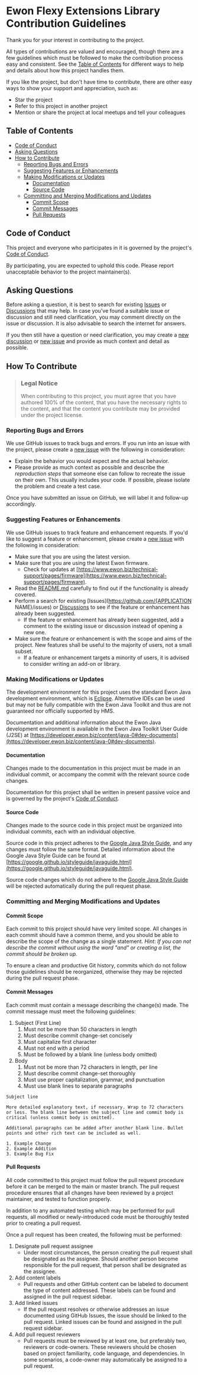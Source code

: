 # Ewon Flexy Extensions Library Contribution Guidelines

Thank you for your interest in contributing to the project.

All types of contributions are valued and encouraged, though there are a few guidelines which must be followed to make the contribution process easy and consistent. See the [Table of Contents](#table-of-contents) for different ways to help and details about how this project handles them.

If you like the project, but don't have time to contribute, there are other easy ways to show your support and appreciation, such as:
- Star the project
 - Refer to this project in another project
 - Mention or share the project at local meetups and tell your colleagues

## Table of Contents

- [Code of Conduct](#code-of-conduct)
- [Asking Questions](#asking-questions)
- [How to Contribute](#how-to-contribute)
  - [Reporting Bugs and Errors](#reporting-bugs-and-errors)
  - [Suggesting Features or Enhancements](#suggesting-features-or-enhancements)
  - [Making Modifications or Updates](#making-modifications-or-updates)
    - [Documentation](#documentation)
    - [Source Code](#source-code)
  - [Committing and Merging Modifications and Updates](#committing-and-merging-modifications-and-updates)
    - [Commit Scope](#commit-scope)
    - [Commit Messages](#commit-messages)
    - [Pull Requests](#pull-requests)

## Code of Conduct

This project and everyone who participates in it is governed by the project's [Code of Conduct](CODE_OF_CONDUCT.md).

By participating, you are expected to uphold this code. Please report unacceptable behavior to the project maintainer(s).

## Asking Questions

Before asking a question, it is best to search for existing [Issues](https://github.com/hms-networks/sc-ewon-flexy-extensions-lib/issues) or [Discussions](https://github.com/hms-networks/sc-ewon-flexy-extensions-lib/discussions) that may help. In case you've found a suitable issue or discussion and still need clarification, you may comment directly on the issue or discussion. It is also advisable to search the internet for answers.

If you then still have a question or need clarification, you may create a [new discussion](https://github.com/hms-networks/sc-ewon-flexy-extensions-lib/discussions/new) or [new issue](https://github.com/hms-networks/sc-ewon-flexy-extensions-lib/issues/new) and provide as much context and detail as possible.

## How To Contribute

> ### Legal Notice
> When contributing to this project, you must agree that you have authored 100% of the content, that you have the necessary rights to the content, and that the content you contribute may be provided under the project license.

### Reporting Bugs and Errors

We use GitHub issues to track bugs and errors. If you run into an issue with the project, please create a [new issue](https://github.com/hms-networks/sc-ewon-flexy-extensions-lib/issues/new) with the following in consideration:

- Explain the behavior you would expect and the actual behavior.
- Please provide as much context as possible and describe the *reproduction steps* that someone else can follow to recreate the issue on their own. This usually includes your code. If possible, please isolate the problem and create a test case.

Once you have submitted an issue on GitHub, we will label it and follow-up accordingly.

### Suggesting Features or Enhancements

We use GitHub issues to track feature and enhancement requests. If you'd like to suggest a feature or enhancement, please create a [new issue](https://github.com/hms-networks/sc-ewon-flexy-extensions-lib/issues/new) with the following in consideration:

- Make sure that you are using the latest version.
- Make sure that you are using the latest Ewon firmware.
  - Check for updates at [https://www.ewon.biz/technical-support/pages/firmware](https://www.ewon.biz/technical-support/pages/firmware).
- Read the [README.md](README.md) carefully to find out if the functionality is already covered.
- Perform a search for existing [Issues](https://github.com/{APPLICATION NAME}/issues) or [Discussions](https://github.com/hms-networks/sc-ewon-flexy-extensions-lib/discussions) to see if the feature or enhancement has already been suggested.
  - If the feature or enhancement has already been suggested, add a comment to the existing issue or discussion instead of opening a new one.
- Make sure the feature or enhancement is with the scope and aims of the project. New features shall be useful to the majority of users, not a small subset.
  - If a feature or enhancement targets a minority of users, it is advised to consider writing an add-on or library.

### Making Modifications or Updates

The development environment for this project uses the standard Ewon Java development environment, which is [Eclipse](https://www.eclipse.org/). Alternative IDEs can be used but may not be fully compatible with the Ewon Java Toolkit and thus are not guaranteed nor officially supported by HMS.

Documentation and additional information about the Ewon Java development environment is available in the Ewon Java Toolkit User Guide \(J2SE\) at [https://developer.ewon.biz/content/java-0#dev-documents](https://developer.ewon.biz/content/java-0#dev-documents).

#### Documentation

Changes made to the documentation in this project must be made in an individual commit, or accompany the commit with the relevant source code changes.

Documentation for this project shall be written in present passive voice and is governed by the project's [Code of Conduct](CODE_OF_CONDUCT.md).

#### Source Code

Changes made to the source code in this project must be organized into individual commits, each with an individual objective.

Source code in this project adheres to the [Google Java Style Guide](https://google.github.io/styleguide/javaguide.html), and any changes must follow the same format. Detailed information about the Google Java Style Guide can be found at [https://google.github.io/styleguide/javaguide.html](https://google.github.io/styleguide/javaguide.html).

Source code changes which do not adhere to the [Google Java Style Guide](https://google.github.io/styleguide/javaguide.html) will be rejected automatically during the pull request phase.

### Committing and Merging Modifications and Updates

#### Commit Scope

Each commit to this project should have very limited scope. All changes in each commit should have a common theme, and you should be able to describe the scope of the change as a single statement. _Hint: If you can not describe the commit without using the word "and" or creating a list, the commit should be broken up._

To ensure a clean and productive Git history, commits which do not follow those guidelines should be reorganized, otherwise they may be rejected during the pull request phase.

#### Commit Messages

Each commit must contain a message describing the change(s) made. The commit message must meet the following guidelines:

1. Subject (First Line)
   1. Must not be more than 50 characters in length
   2. Must describe commit change-set concisely
   3. Must capitalize first character
   4. Must not end with a period
   5. Must be followed by a blank line (unless body omitted)
2. Body
   1. Must not be more than 72 characters in length, per line
   2. Must describe commit change-set thoroughly
   3. Must use proper capitalization, grammar, and punctuation
   4. Must use blank lines to separate paragraphs

```
Subject line

More detailed explanatory text, if necessary. Wrap to 72 characters
or less. The blank line between the subject line and commit body is
critical (unless commit body is omitted).

Additional paragraphs can be added after another blank line. Bullet
points and other rich text can be included as well.

1. Example Change
2. Example Addition
3. Example Bug Fix
```

#### Pull Requests

All code committed to this project must follow the pull request procedure before it can be merged to the main or master branch. The pull request procedure ensures that all changes have been reviewed by a project maintainer, and tested to function properly.

In addition to any automated testing which may be performed for pull requests, all modified or newly-introduced code must be thoroughly tested prior to creating a pull request.

Once a pull request has been created, the following must be performed:

1. Designate pull request assignee
   - Under most circumstances, the person creating the pull request shall be designated as the assignee. Should another person become responsible for the pull request, that person shall be designated as the assignee.
2. Add content labels
   - Pull requests and other GitHub content can be labeled to document the type of content addressed. These labels can be found and assigned in the pull request sidebar.
3. Add linked issues
   - If the pull request resolves or otherwise addresses an issue documented using GitHub Issues, the issue should be linked to the pull request. Linked issues can be found and assigned in the pull request sidebar.
4. Add pull request reviewers
   - Pull requests must be reviewed by at least one, but preferably two, reviewers or code-owners. These reviewers should be chosen based on project familiarity, code language, and dependencies. In some scenarios, a code-owner may automatically be assigned to a pull request.